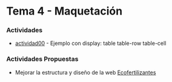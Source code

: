 # Tema 4 - Maquetación

### Actividades

* [actividad00](actividad00) - Ejemplo con display: table table-row table-cell


### Actividades Propuestas

* Mejorar la estructura y diseño de la web [Ecofertilizantes](http://www.ecofertilizantes.com/ecofertilizantes/quienes-somos.html)
